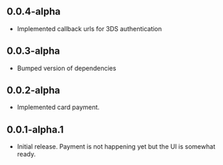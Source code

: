 ## 0.0.4-alpha
* Implemented callback urls for 3DS authentication

## 0.0.3-alpha
* Bumped version of dependencies

## 0.0.2-alpha
* Implemented card payment.


## 0.0.1-alpha.1
* Initial release. Payment is not happening yet but the UI is somewhat
  ready.
